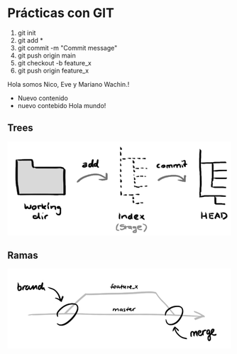 # Prácticas con GIT

1) git init
2) git add *
3) git commit -m "Commit message"
4) git push origin main
5) git checkout -b feature_x
6) git push origin feature_x

Hola somos Nico, Eve y Mariano
Wachin.!
+ Nuevo contenido
+ nuevo contebido
Hola mundo!

## Trees
![branches](trees.png)

## Ramas
![branches](branches.png)
